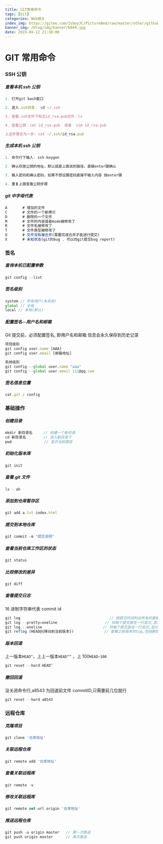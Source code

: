 ```yaml
---
title: GIT常用命令
tags: [Git]
categories: Web相关
index_img: https://gitee.com/IsboyJC/PictureBed/raw/master/other/github03.jpeg
banner_img: /blog/img/banner/b044.jpg
date: 2019-04-12 21:30:00
---
```


# GIT 常用命令

### SSH 公钥

##### 查看本机 ssh 公钥

```js
1. 打开git bash窗口

2. 进入.ssh目录： cd ~/.ssh

3. 查看.ssh文件下有无id_rsa.pub文件：ls

4. 查看公钥：cat id_rsa.pub  或者  vim id_rsa.pub

上述步骤合为一步: cat ~/.ssh/id_rsa.pub
```

##### 生成本机 ssh 公钥

```js
1. 命令行下输入: ssh-keygen

2. 确认存放公钥的地址，默认就是上面说的路径，直接enter键确认

3. 输入密码和确认密码，如果不想设置密码直接不输入内容 按enter键

4. 重复上面查看公钥步骤
```

##### git 中字母代表

```js
A     	# 增加的文件
C       # 文件的一个新拷贝
D       # 删除的一个文件
M       # 文件的内容或者mode被修改了
R       # 文件名被修改了
T       # 文件类型被修改了
U       # 文件没有被合并(需要完成合并才能进行提交)
X       # 未知状态(git的bug , 可以向git提交bug report)
```

### 签名

##### 查询本机已配置参数

```js
git config --list
```

##### 签名级别

```js
system // 所有用户(本系统)
global // 全局
local // 本地(默认)
```

##### 配置签名--用户名和邮箱

Git 提交前，必须配置签名, 即用户名和邮箱 信息会永久保存到历史记录

```js
项目级别
git config user.name [AAA]
git config user.email [邮箱地址]

系统级别
git config --global user.name "aaa"
git config --global user.email 111@qq.com
```

##### 签名信息位置

```js
cat.git / config
```

### 基础操作

##### 创建目录

```js
mkdir 新目录名     // 创建一个新目录
cd 新目录名        // 进入新目录下
pwd               // 显示当前路径
```

##### 初始化版本库

```js
git init
```

##### 查看.git 文件

```js
ls - ah
```

##### 添加到仓库暂存区

```js
git add a.txt index.html
```

##### 提交到本地仓库

```js
git commit -m "提交说明"
```

##### 查看当前仓库工作区的状态

```js
git status
```

##### 比较修改的差异

```js
git diff
```

##### 查看提交日志

16 进制字符串代表 commit id

```js
git log                                         // 按提交时间列出所有的更新,显示完整信息
git log --pretty=oneline					  // 将每个提交放在一行显示,显示完整commit id
git log --oneline							 // 将每个提交放在一行显示,显示不完整commit id
git reflog (HEAD@{移动到当前版本})      		 // 查看之前版本的log,包括删除的,可查找历史commitID
```

##### 版本回滚

上一版本`HEAD^`，上上一版本`HEAD^^` ，上 100`HEAD~100`

```js
git reset --hard HEAD^
```

##### 撤回回滚

没关闭命令行,a8543 为回退前文件 commitID,只需要前几位就行

```js
git reset --hard a8543
```

### 远程仓库

##### 克隆项目

```js
git clone '仓库地址'
```

##### 关联远程仓库

```js
git remote add '仓库地址'
```

##### 查看关联远程库

```js
git remote -v
```

##### 修改关联远程库

```js
git remote set-url origin '仓库地址'
```

##### 推送远程仓库

```js
git push -u origin master   // 第一次推送
git push origin master      // 再次推送
```
